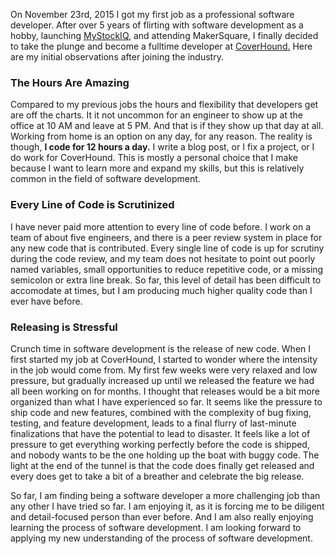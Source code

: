
On November 23rd, 2015 I got my first job as a professional software developer. After over 5 years of flirting with software development as a hobby, launching [MyStockIQ](http://mystockiq.com/ "MyStockIQ"), and attending MakerSquare, I finally decided to take the plunge and become a fulltime developer at [CoverHound.](http://coverhound.com/ "CoverHound") Here are my initial observations after joining the industry.

### The Hours Are Amazing

Compared to my previous jobs the hours and flexibility that developers get are off the charts. It it not uncommon for an engineer to show up at the office at 10 AM and leave at 5 PM. And that is if they show up that day at all. Working from home is an option on any day, for any reason. The reality is though, **I code for 12 hours a day.** I write a blog post, or I fix a project, or I do work for CoverHound. This is mostly a personal choice that I make because I want to learn more and expand my skills, but this is relatively common in the field of software development.

### Every Line of Code is Scrutinized

I have never paid more attention to every line of code before. I work on a team of about five engineers, and there is a peer review system in place for any new code that is contributed. Every single line of code is up for scrutiny during the code review, and my team does not hesitate to point out poorly named variables, small opportunities to reduce repetitive code, or a missing semicolon or extra line break. So far, this level of detail has been difficult to accomodate at times, but I am producing much higher quality code than I ever have before.

### Releasing is Stressful

Crunch time in software development is the release of new code. When I first started my job at CoverHound, I started to wonder where the intensity in the job would come from. My first few weeks were very relaxed and low pressure, but gradually increased up until we released the feature we had all been working on for months. I thought that releases would be a bit more organized than what I have experienced so far. It seems like the pressure to ship code and new features, combined with the complexity of bug fixing, testing, and feature development, leads to a final flurry of last-minute finalizations that have the potential to lead to disaster. It feels like a lot of pressure to get everything working perfectly before the code is shipped, and nobody wants to be the one holding up the boat with buggy code. The light at the end of the tunnel is that the code does finally get released and every does get to take a bit of a breather and celebrate the big release.

So far, I am finding being a software developer a more challenging job than any other I have tried so far. I am enjoying it, as it is forcing me to be diligent and detail-focused person than ever before. And I am also really enjoying learning the process of software development. I am looking forward to applying my new understanding of the process of software development.

